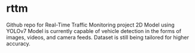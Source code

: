 # rttm
Github repo for Real-Time Traffic Monitoring project
2D Model using YOLOv7
Model is currently capable of vehicle detection in the forms of images, videos, and camera feeds. Dataset is still being tailored for higher accuracy.
